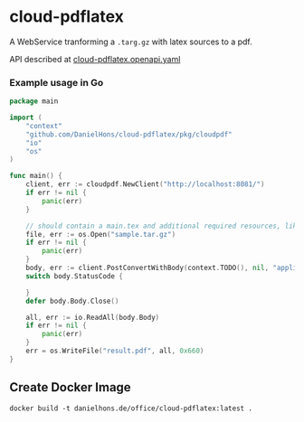 # cloud-pdflatex



A WebService tranforming a `.targ.gz` with latex sources to a pdf.

API described at [cloud-pdflatex.openapi.yaml](cloud-pdflatex.openapi.yaml)

### Example usage in Go
```Go
package main

import (
	"context"
	"github.com/DanielHons/cloud-pdflatex/pkg/cloudpdf"
	"io"
	"os"
)

func main() {
	client, err := cloudpdf.NewClient("http://localhost:8081/")
	if err != nil {
		panic(err)
	}

	// should contain a main.tex and additional required resources, like images, lco-files,...
	file, err := os.Open("sample.tar.gz") 
	if err != nil {
		panic(err)
	}
	body, err := client.PostConvertWithBody(context.TODO(), nil, "application/octed-stream", file)
	switch body.StatusCode {

	}
	defer body.Body.Close()

	all, err := io.ReadAll(body.Body)
	if err != nil {
		panic(err)
	}
	err = os.WriteFile("result.pdf", all, 0x660)
}

```


## Create Docker Image
```shell
docker build -t danielhons.de/office/cloud-pdflatex:latest .

```